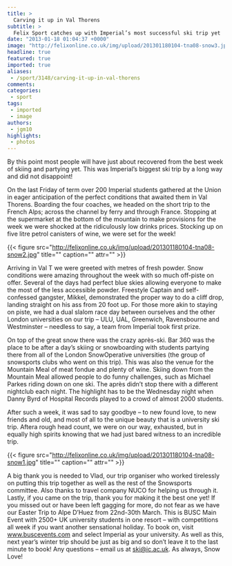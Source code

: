 ```yaml
---
title: >
  Carving it up in Val Thorens
subtitle: >
  Felix Sport catches up with Imperial’s most successful ski trip yet
date: "2013-01-18 01:04:37 +0000"
image: "http://felixonline.co.uk/img/upload/201301180104-tna08-snow3.jpg"
headline: true
featured: true
imported: true
aliases:
 - /sport/3148/carving-it-up-in-val-thorens
comments:
categories:
 - sport
tags:
 - imported
 - image
authors:
 - jgm10
highlights:
 - photos
---
```


By this point most people will have just about recovered from the best week of skiing and partying yet. This was Imperial’s biggest ski trip by a long way and did not disappoint!

On the last Friday of term over 200 Imperial students gathered at the Union in eager anticipation of the perfect conditions that awaited them in Val Thorens. Boarding the four coaches, we headed on the short trip to the French Alps; across the channel by ferry and through France. Stopping at the supermarket at the bottom of the mountain to make provisions for the week we were shocked at the ridiculously low drinks prices. Stocking up on five litre petrol canisters of wine, we were set for the week!

{{< figure src="http://felixonline.co.uk/img/upload/201301180104-tna08-snow2.jpg" title="" caption="" attr="" >}}

Arriving in Val T we were greeted with metres of fresh powder. Snow conditions were amazing throughout the week with so much off-piste on offer. Several of the days had perfect blue skies allowing everyone to make the most of the less accessible powder. Freestyle Captain and self-confessed gangster, Mikkel, demonstrated the proper way to do a cliff drop, landing straight on his ass from 20 foot up. For those more akin to staying on piste, we had a dual slalom race day between ourselves and the other London universities on our trip – ULU, UAL, Greenwich, Ravensbourne and Westminster – needless to say, a team from Imperial took first prize.

On top of the great snow there was the crazy après-ski. Bar 360 was the place to be after a day’s skiing or snowboarding with students partying there from all of the London SnowOperative universities (the group of snowsports clubs who went on this trip). This was also the venue for the Mountain Meal of meat fondue and plenty of wine. Skiing down from the Mountain Meal allowed people to do funny challenges, such as Michael Parkes riding down on one ski. The après didn’t stop there with a different nightclub each night. The highlight has to be the Wednesday night when Danny Byrd of Hospital Records played to a crowd of almost 2000 students.

After such a week, it was sad to say goodbye – to new found love, to new friends and old, and most of all to the unique beauty that is a university ski trip. Aftera rough head count, we were on our way, exhausted, but in equally high spirits knowing that we had just bared witness to an incredible trip.

{{< figure src="http://felixonline.co.uk/img/upload/201301180104-tna08-snow1.jpg" title="" caption="" attr="" >}}

A big thank you is needed to Vlad, our trip organiser who worked tirelessly on putting this trip together as well as the rest of the Snowsports committee. Also thanks to travel company NUCO for helping us through it. Lastly, if you came on the trip, thank you for making it the best one yet!
 If you missed out or have been left gagging for more, do not fear as we have our Easter Trip to Alpe D’Huez from 22nd-30th March. This is BUSC Main Event with 2500+ UK university students in one resort – with competitions all week if you want another sensational holiday. To book on, visit www.buscevents.com and select Imperial as your university. As well as this, next year’s winter trip should be just as big and so don’t leave it to the last minute to book! Any questions – email us at ski@ic.ac.uk. As always, Snow Love!
